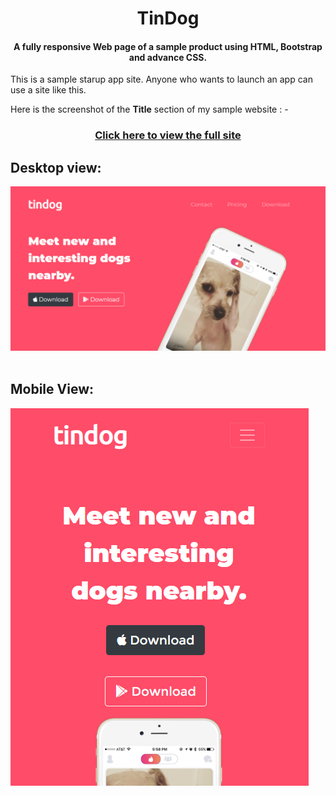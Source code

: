 <h1 align="center"> TinDog</h1>
<h4 align="center"> A fully responsive Web page of a sample product using HTML, Bootstrap and advance CSS.</h4>
This is a sample starup app site. Anyone who wants to launch an app can use a site like this.

Here is the screenshot of the <b>Title</b> section of my sample website : -

<h3 align="center"><a href="https://musfiqdehan.github.io/StartUp-App-Site/">Click here to view the full site<a/></h3>
  
## Desktop view:
<img src="images/TinDog-img.png" alt="dog-img">
<br><br>

## Mobile View:
<img src="images/Screenshot-2.png" alt="dog-img-mobile">
